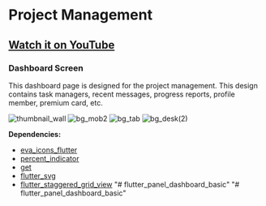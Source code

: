 # Project Management

## [Watch it on YouTube](https://www.youtube.com/playlist?list=PL90UioxEmIFEzvyMsk930RMsQ62BCYuLb)

### Dashboard Screen

This dashboard page is designed for the project management. This design contains task managers, recent messages, progress reports, profile member, premium card, etc.

![thumbnail_wall](https://user-images.githubusercontent.com/89120990/139877331-ca4fe70d-0b61-4755-9039-1f5435cd9365.png)
![bg_mob2](https://user-images.githubusercontent.com/89120990/139874972-6828722c-92e2-47d3-bf35-1588f41f4637.gif)
![bg_tab](https://user-images.githubusercontent.com/89120990/139875104-347e5955-a555-452a-adab-25e159df221e.gif)
![bg_desk(2)](https://user-images.githubusercontent.com/89120990/139876701-d746483a-a494-48a3-9a79-6d58536209b3.gif)


**Dependencies:**

- [eva_icons_flutter](https://pub.dev/packages/eva_icons_flutter)
- [percent_indicator](https://pub.dev/packages/percent_indicator)
- [get](https://pub.dev/packages/get)
- [flutter_svg](https://pub.dev/packages/flutter_svg)
- [flutter_staggered_grid_view](https://pub.dev/packages/flutter_staggered_grid_view)
"# flutter_panel_dashboard_basic" 
"# flutter_panel_dashboard_basic" 
